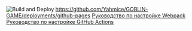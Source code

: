 ![Build and Deploy](https://github.com/Yahmice/GOBLIN-GAME/actions/workflows/web.yml/badge.svg)
https://github.com/Yahmice/GOBLIN-GAME/deployments/github-pages
[Руководство по настройке Webpack](https://webpack.js.org/guides/)
[Руководство по настройке GitHub Actions](https://docs.github.com/en/actions/quickstart)
